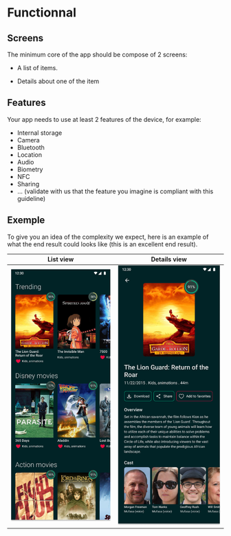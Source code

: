 # Functionnal

## Screens

The minimum core of the app should be compose of 2 screens: 

- A list of items.

- Details about one of the item


## Features

Your app needs to use at least 2 features of the device, for example:
- Internal storage
- Camera
- Bluetooth
- Location
- Audio
- Biometry
- NFC
- Sharing
- ... (validate with us that the feature you imagine is compliant with this guideline)


## Exemple

To give you an idea of the complexity we expect, here is an example of what the end result could looks like (this is an excellent end result).

List view           |  Details view
:-------------------------:|:-------------------------:
![List view](../../../assets/img/getting-started/list.png)  |  ![Details view <](../../../assets/img/getting-started/details.png)

​